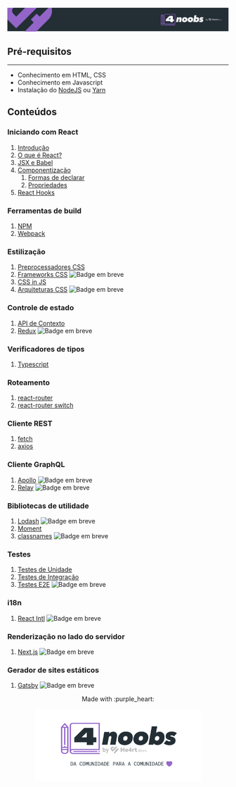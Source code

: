 <p align="center">
  <a href="https://github.com/he4rt/4noobs" target="_blank">
    <img src="../assets/global/header-4noobs.svg">
  </a>
</p>

## **Pré-requisitos**

---

- Conhecimento em HTML, CSS
- Conhecimento em Javascript
- Instalação do [NodeJS](https://nodejs.org/pt-br/download/) ou [Yarn](https://classic.yarnpkg.com/pt-BR/docs/install)

## **Conteúdos**

### Iniciando com React

1. [Introdução](./Iniciando%20com%20React/1-Introducao.md)
2. [O que é React?](./Iniciando%20com%20React/2-O%20que%20e%20React.md)
3. [JSX e Babel](./Iniciando%20com%20React/3-JSX%20e%20Babel.md)
4. [Componentização](./Iniciando%20com%20React/4-Componentizacao.md)
   1. [Formas de declarar](./Iniciando%20com%20React/4.1-FormasDeDeclarar.md)
   2. [Propriedades](./Iniciando%20com%20React/4.2-Propriedades.md)
5. [React Hooks](./Iniciando%20com%20React/5-React%20Hooks.md)

### Ferramentas de build

<!-- Comentar sobre npm e clientes alternativos como o yarn ou pnpm -->

1. [NPM](./Ferramentas%20de%20build/1-npm.md)
2. [Webpack](./Ferramentas%20de%20build/2-Webpack.md)

### Estilização

1. [Preprocessadores CSS](./Estilizacao/Preprocessadores%20CSS.md)
2. [Frameworks CSS]() <img alt="Badge em breve" src="https://img.shields.io/badge/-EM%20BREVE-red">
3. [CSS in JS](./Estilizacao/CSS-in-JS.md)
4. [Arquiteturas CSS]() <img alt="Badge em breve" src="https://img.shields.io/badge/-EM%20BREVE-red">

### Controle de estado

1. [API de Contexto](./Controle%20de%20estado/1-API-de-Contexto.md)
2. [Redux]() <img alt="Badge em breve" src="https://img.shields.io/badge/-EM%20BREVE-red">

### Verificadores de tipos

1. [Typescript](./Verificadores%20de%20Tipo/Typescript.md)

### Roteamento

1. [react-router](./Roteamento/1-React-Router.md)
2. [react-router switch](./Roteamento/2-React-Router-Switch.md)

### Cliente REST

1. [fetch](./Cliente%20REST/1-Fetch.md)
2. [axios](./Cliente%20REST/2-Axios.md)

### Cliente GraphQL

1. [Apollo]() <img alt="Badge em breve" src="https://img.shields.io/badge/-EM%20BREVE-red">
2. [Relay]() <img alt="Badge em breve" src="https://img.shields.io/badge/-EM%20BREVE-red">

### Bibliotecas de utilidade

1. [Lodash]() <img alt="Badge em breve" src="https://img.shields.io/badge/-EM%20BREVE-red">
2. [Moment](./Bibliotecas%20de%20utilidade/2-Moment.md)
3. [classnames]() <img alt="Badge em breve" src="https://img.shields.io/badge/-EM%20BREVE-red">

### Testes

1. [Testes de Unidade](./Testes/1-testes-unitarios.md)
2. [Testes de Integração](./Testes/2-testes-de-integracao.md)
3. [Testes E2E]() <img alt="Badge em breve" src="https://img.shields.io/badge/-EM%20BREVE-red">

### i18n

1. [React Intl]() <img alt="Badge em breve" src="https://img.shields.io/badge/-EM%20BREVE-red">

### Renderização no lado do servidor

1. [Next.js]() <img alt="Badge em breve" src="https://img.shields.io/badge/-EM%20BREVE-red">

### Gerador de sites estáticos

1. [Gatsby]() <img alt="Badge em breve" src="https://img.shields.io/badge/-EM%20BREVE-red">

<p align="center">Made with :purple_heart:</p>

<p align="center">
  <a href="https://github.com/he4rt/4noobs" target="_blank">
    <img src="../assets/global/footer-4noobs.svg" width="380">
  </a>
</p>
